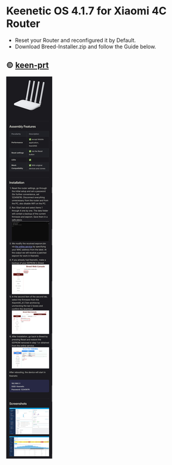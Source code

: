 # Keenetic OS 4.1.7 for Xiaomi 4C Router
* Reset your Router and reconfigured it by Default.
* Download Breed-Installer.zip and follow the Guide below.
## © [keen-prt](https://keen-prt.github.io)
<img src="https://github.com/xiv3r/KeeneticOS-4.1.7-Xiaomi-Router-4C/blob/main/Guide.jpg">
